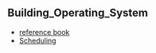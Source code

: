 ## Building_Operating_System
- [reference book](https://littleosbook.github.io/)
- [Scheduling](https://www.youtube.com/watch?v=YxbldXw1FLM&list=PLEbnTDJUr_If_BnzJkkN_J0Tl3iXTL8vq&index=32)